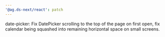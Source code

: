 ```yaml
---
'@ag.ds-next/react': patch
---
```


date-picker: Fix DatePicker scrolling to the top of the page on first open, fix calendar being squashed into remaining horizontal space on small screens.
